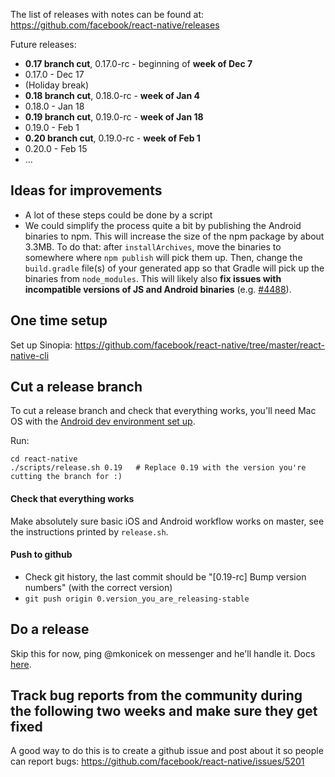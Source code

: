 The list of releases with notes can be found at:
https://github.com/facebook/react-native/releases

Future releases:

- **0.17 branch cut**, 0.17.0-rc - beginning of **week of Dec 7**
- 0.17.0 - Dec 17
- (Holiday break)
- **0.18 branch cut**, 0.18.0-rc - **week of Jan 4**
- 0.18.0 - Jan 18
- **0.19 branch cut**, 0.19.0-rc - **week of Jan 18**
- 0.19.0 - Feb 1
- **0.20 branch cut**, 0.19.0-rc - **week of Feb 1**
- 0.20.0 - Feb 15
- ...

## Ideas for improvements

- A lot of these steps could be done by a script
- We could simplify the process quite a bit by publishing the Android binaries to npm. This will increase the size of the npm package by about 3.3MB. To do that: after `installArchives`, move the binaries to somewhere where `npm publish` will pick them up. Then, change the `build.gradle` file(s) of your generated app so that Gradle will pick up the binaries from `node_modules`. This will likely also **fix issues with incompatible versions of JS and Android binaries** (e.g. [#4488](https://github.com/facebook/react-native/issues/4488)).

## One time setup

Set up Sinopia: https://github.com/facebook/react-native/tree/master/react-native-cli

## Cut a release branch

To cut a release branch and check that everything works, you'll need Mac OS with the [Android dev environment set up](https://github.com/facebook/react-native/blob/master/ReactAndroid/README.md).

Run:

    cd react-native
    ./scripts/release.sh 0.19   # Replace 0.19 with the version you're cutting the branch for :)

#### Check that everything works

Make absolutely sure basic iOS and Android workflow works on master, see the instructions printed by `release.sh`.
  
#### Push to github

  - Check git history, the last commit should be "[0.19-rc] Bump version numbers" (with the correct version)
  - `git push origin 0.version_you_are_releasing-stable`

## Do a release

Skip this for now, ping @mkonicek on messenger and he'll handle it. Docs [here](https://github.com/facebook/react-native/blob/master/Releases-publish.md).

## Track bug reports from the community during the following two weeks and make sure they get fixed

A good way to do this is to create a github issue and post about it so people can report bugs: https://github.com/facebook/react-native/issues/5201
